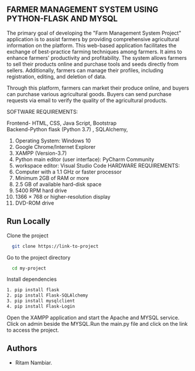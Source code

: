 ## FARMER MANAGEMENT SYSTEM USING PYTHON-FLASK AND MYSQL
The primary goal of developing the "Farm Management System Project" application is to assist farmers by providing comprehensive agricultural information on the platform. This web-based application facilitates the exchange of best-practice farming techniques among farmers. It aims to enhance farmers' productivity and profitability. The system allows farmers to sell their products online and purchase tools and seeds directly from sellers. Additionally, farmers can manage their profiles, including registration, editing, and deletion of data.

Through this platform, farmers can market their produce online, and buyers can purchase various agricultural goods. Buyers can send purchase requests via email to verify the quality of the agricultural products.

SOFTWARE REQUIREMENTS:

Frontend- HTML, CSS, Java Script, Bootstrap             
Backend-Python flask (Python 3.7) , SQLAlchemy,
1. Operating System: Windows 10
2. Google Chrome/Internet Explorer
3. XAMPP (Version-3.7)
4. Python main editor (user interface): PyCharm Community
5. workspace editor: Visual Studio Code
HARDWARE REQUIREMENTS:
1. Computer with a 1.1 GHz or faster processor
2. Minimum 2GB of RAM or more
3. 2.5 GB of available hard-disk space
4.  5400 RPM hard drive
5. 1366 × 768 or higher-resolution display
6. DVD-ROM drive
## Run Locally

Clone the project

```bash
  git clone https://link-to-project
```

Go to the project directory

```bash
  cd my-project
```

Install dependencies

```bash
1. pip install flask
2. pip install Flask-SQLAlchemy
3. pip install mysqlclient
4. pip install Flask-Login
```
Open the XAMPP application and start the Apache and MYSQL service.
Click on admin beside the MYSQL.Run the main.py file and click on the link to access the project.


## Authors

- Ritam Nambiar.

